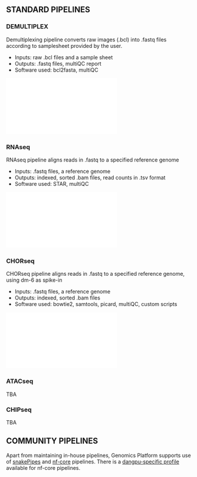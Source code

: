 
## STANDARD PIPELINES

### DEMULTIPLEX

Demultiplexing pipeline converts raw images (.bcl) into .fastq files according to samplesheet provided by the user. 
- Inputs: raw .bcl files and a sample sheet  
- Outputs: .fastq files, multiQC report  
- Software used: bcl2fasta, multiQC  

![demux pipeline](/images/f01_demultiplex.pdf)
### RNAseq

RNAseq pipeline aligns reads in .fastq to a specified reference genome
- Inputs: .fastq files, a reference genome  
- Outputs: indexed, sorted .bam files, read counts in .tsv format  
- Software used: STAR, multiQC  

![RNA pipeline](/images/f02_RNAseq.pdf)

### CHORseq

CHORseq pipeline aligns reads in .fastq to a specified reference genome, using dm-6 as spike-in
- Inputs: .fastq files, a reference genome  
- Outputs: indexed, sorted .bam files  
- Software used: bowtie2, samtools, picard, multiQC, custom scripts  

![CHOR pipeline](/images/f03_CHOR.pdf)

### ATACseq

TBA

### CHIPseq

TBA

## COMMUNITY PIPELINES

Apart from maintaining in-house pipelines, Genomics Platform supports use of [snakePipes](https://snakepipes.readthedocs.io/en/latest/) and [nf-core](https://nf-co.re/) pipelines. There is a [dangpu-specific profile](https://github.com/nf-core/configs/blob/master/docs/ku_sund_dangpu.md) available for nf-core pipelines. 
